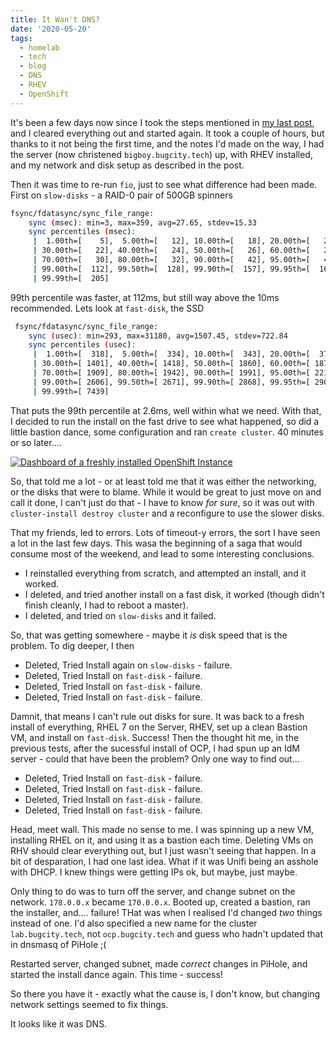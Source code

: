 ```yaml
---
title: It Wan't DNS?
date: '2020-05-20'
tags:
  - homelab
  - tech
  - blog
  - DNS
  - RHEV
  - OpenShift
---
```

It's been a few days now since I took the steps mentioned in [my last post](/posts/its-always-dns), and I cleared everything out and started again. It took a couple of hours, but thanks to it not being the first time, and the notes I'd made on the way, I had the server (now christened `bigboy.bugcity.tech`) up, with RHEV installed, and my network and disk setup as described in the post.

Then it was time to re-run `fio`, just to see what difference had been made. First on `slow-disks` - a RAID-0 pair of 500GB spinners

```bash
fsync/fdatasync/sync_file_range:
    sync (msec): min=3, max=359, avg=27.65, stdev=15.33
    sync percentiles (msec):
     |  1.00th=[    5],  5.00th=[   12], 10.00th=[   18], 20.00th=[   20],
     | 30.00th=[   22], 40.00th=[   24], 50.00th=[   26], 60.00th=[   28],
     | 70.00th=[   30], 80.00th=[   32], 90.00th=[   42], 95.00th=[   42],
     | 99.00th=[  112], 99.50th=[  128], 99.90th=[  157], 99.95th=[  163],
     | 99.99th=[  205]
```

99th percentile was faster, at 112ms, but still way above the 10ms recommended. Lets look at `fast-disk`, the SSD

```bash
 fsync/fdatasync/sync_file_range:
    sync (usec): min=293, max=31180, avg=1507.45, stdev=722.84
    sync percentiles (usec):
     |  1.00th=[  318],  5.00th=[  334], 10.00th=[  343], 20.00th=[  379],
     | 30.00th=[ 1401], 40.00th=[ 1418], 50.00th=[ 1860], 60.00th=[ 1876],
     | 70.00th=[ 1909], 80.00th=[ 1942], 90.00th=[ 1991], 95.00th=[ 2212],
     | 99.00th=[ 2606], 99.50th=[ 2671], 99.90th=[ 2868], 99.95th=[ 2900],
     | 99.99th=[ 7439]
```

That puts the 99th percentile at 2.6ms, well within what we need. With that, I decided to run the install on the fast drive to see what happened, so did a little bastion dance, some configuration and ran `create cluster`. 40 minutes or so later....

[![Dashboard of a freshly installed OpenShift Instance](/images/openshift-dashboard.png "Holy good gravy, there's an OpenShift dashboard!")](/images/openshift-dashboard.png)

So, that told me a lot - or at least told me that it was either the networking, or the disks that were to blame. While it would be great to just move on and call it done, I can't just do that - I have to know *for sure*, so it was out with `cluster-install destroy cluster` and a reconfigure to use the slower disks.

That my friends, led to errors. Lots of timeout-y errors, the sort I have seen a lot in the last few days. This wasa the beginning of a saga that would consume most of the weekend, and lead to some interesting conclusions.

* I reinstalled everything from scratch, and attempted an install, and it worked.
* I deleted, and tried another install on a fast disk, it worked (though didn't finish cleanly, I had to reboot a master).
* I deleted, and tried on `slow-disks` and it failed.

So, that was getting somewhere - maybe it *is* disk speed that is the problem. To dig deeper, I then

* Deleted, Tried Install again on `slow-disks` - failure.
* Deleted, Tried Install on `fast-disk` - failure.
* Deleted, Tried Install on `fast-disk` - failure.
* Deleted, Tried Install on `fast-disk` - failure.

Damnit, that means I can't rule out disks for sure. It was back to a fresh install of everything, RHEL 7 on the Server, RHEV, set up a clean Bastion VM, and install on `fast-disk`. Success! Then the thought hit me, in the previous tests, after the sucessful install of OCP, I had spun up an IdM server - could that have been the problem? Only one way to find out...

* Deleted, Tried Install on `fast-disk` - failure.
* Deleted, Tried Install on `fast-disk` - failure.
* Deleted, Tried Install on `fast-disk` - failure.
* Deleted, Tried Install on `fast-disk` - failure.

Head, meet wall. This made no sense to me. I was spinning up a new VM, installing RHEL on it, and using it as a bastion each time. Deleting VMs on RHV should clear everything out, but I just wasn't seeing that happen. In a bit of desparation, I had one last idea. What if it was Unifi being an asshole with DHCP. I knew things were getting IPs ok, but maybe, just maybe.

Only thing to do was to turn off the server, and change subnet on the network. `178.0.0.x` became `170.0.0.x`. Booted up, created a bastion, ran the installer, and.... failure! THat was when I realised I'd changed *two* things instead of one. I'd also specified a new name for the cluster `lab.bugcity.tech`, not `ocp.bugcity.tech` and guess who hadn't updated that in dnsmasq of PiHole ;(

Restarted server, changed subnet, made *correct* changes in PiHole, and started the install dance again. This time - success!

So there you have it - exactly what the cause is, I don't know, but changing network settings seemed to fix things.

It looks like it was DNS.
